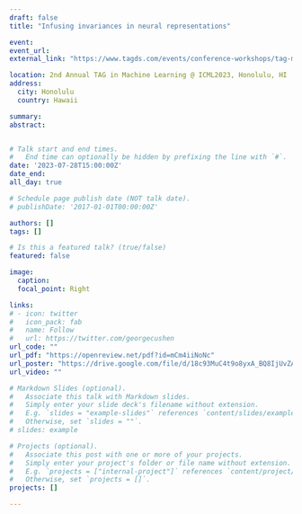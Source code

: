 ```yaml
---
draft: false
title: "Infusing invariances in neural representations"

event: 
event_url: 
external_link: "https://www.tagds.com/events/conference-workshops/tag-ml23"

location: 2nd Annual TAG in Machine Learning @ ICML2023, Honolulu, HI
address: 
  city: Honolulu
  country: Hawaii

summary:
abstract: 


# Talk start and end times.
#   End time can optionally be hidden by prefixing the line with `#`.
date: '2023-07-28T15:00:00Z'
date_end: 
all_day: true

# Schedule page publish date (NOT talk date).
# publishDate: '2017-01-01T00:00:00Z'

authors: []
tags: []

# Is this a featured talk? (true/false)
featured: false

image:
  caption: 
  focal_point: Right

links:
# - icon: twitter
#   icon_pack: fab
#   name: Follow
#   url: https://twitter.com/georgecushen
url_code: ""
url_pdf: "https://openreview.net/pdf?id=mCm4iiNoNc"
url_poster: "https://drive.google.com/file/d/18c93MuC4t9o8yxA_BQ8IjUvZAuVXK92h/view"
url_video: ""

# Markdown Slides (optional).
#   Associate this talk with Markdown slides.
#   Simply enter your slide deck's filename without extension.
#   E.g. `slides = "example-slides"` references `content/slides/example-slides.md`.
#   Otherwise, set `slides = ""`.
# slides: example

# Projects (optional).
#   Associate this post with one or more of your projects.
#   Simply enter your project's folder or file name without extension.
#   E.g. `projects = ["internal-project"]` references `content/project/deep-learning/index.md`.
#   Otherwise, set `projects = []`.
projects: []

---
```


<!-- {{% callout note %}}
Click on the **Slides** button above to view the built-in slides feature.
{{% /callout %}}